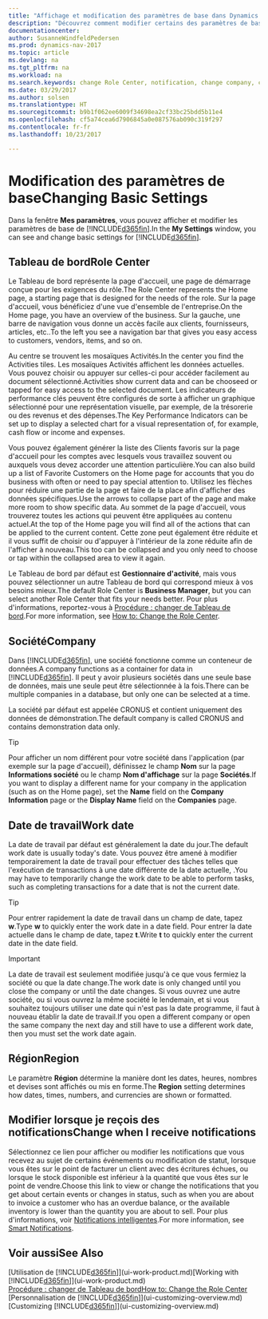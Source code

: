 ```yaml
---
title: "Affichage et modification des paramètres de base dans Dynamics NAV"
description: "Découvrez comment modifier certains des paramètres de base de Dynamics NAV, par exemple, le Tableau de bord, la société, ou la date de travail."
documentationcenter: 
author: SusanneWindfeldPedersen
ms.prod: dynamics-nav-2017
ms.topic: article
ms.devlang: na
ms.tgt_pltfrm: na
ms.workload: na
ms.search.keywords: change Role Center, notification, change company, change work date
ms.date: 03/29/2017
ms.author: solsen
ms.translationtype: HT
ms.sourcegitcommit: b9b1f062ee6009f34698ea2cf33bc25bdd5b11e4
ms.openlocfilehash: cf5a74cea6d7906845a0e087576ab090c319f297
ms.contentlocale: fr-fr
ms.lasthandoff: 10/23/2017

---
```

# <a name="changing-basic-settings"></a><span data-ttu-id="df421-103">Modification des paramètres de base</span><span class="sxs-lookup"><span data-stu-id="df421-103">Changing Basic Settings</span></span>
<span data-ttu-id="df421-104">Dans la fenêtre **Mes paramètres**, vous pouvez afficher et modifier les paramètres de base de [!INCLUDE[d365fin](includes/d365fin_md.md)].</span><span class="sxs-lookup"><span data-stu-id="df421-104">In the **My Settings** window, you can see and change basic settings for [!INCLUDE[d365fin](includes/d365fin_md.md)].</span></span>  

## <a name="role-center"></a><span data-ttu-id="df421-105">Tableau de bord</span><span class="sxs-lookup"><span data-stu-id="df421-105">Role Center</span></span>
<span data-ttu-id="df421-106">Le Tableau de bord représente la page d'accueil, une page de démarrage conçue pour les exigences du rôle.</span><span class="sxs-lookup"><span data-stu-id="df421-106">The Role Center represents the Home page, a starting page that is designed for the needs of the role.</span></span> <span data-ttu-id="df421-107">Sur la page d'accueil, vous bénéficiez d'une vue d'ensemble de l'entreprise.</span><span class="sxs-lookup"><span data-stu-id="df421-107">On the Home page, you have an overview of the business.</span></span> <span data-ttu-id="df421-108">Sur la gauche, une barre de navigation vous donne un accès facile aux clients, fournisseurs, articles, etc..</span><span class="sxs-lookup"><span data-stu-id="df421-108">To the left you see a navigation bar that gives you easy access to customers, vendors, items, and so on.</span></span>

<span data-ttu-id="df421-109">Au centre se trouvent les mosaïques Activités.</span><span class="sxs-lookup"><span data-stu-id="df421-109">In the center you find the Activities tiles.</span></span> <span data-ttu-id="df421-110">Les mosaïques Activités affichent les données actuelles. Vous pouvez choisir ou appuyer sur celles-ci pour accéder facilement au document sélectionné.</span><span class="sxs-lookup"><span data-stu-id="df421-110">Activities show current data and can be chooseed or tapped for easy access to the selected document.</span></span> <span data-ttu-id="df421-111">Les indicateurs de performance clés peuvent être configurés de sorte à afficher un graphique sélectionné pour une représentation visuelle, par exemple, de la trésorerie ou des revenus et des dépenses.</span><span class="sxs-lookup"><span data-stu-id="df421-111">The Key Performance Indicators can be set up to display a selected chart for a visual representation of, for example, cash flow or income and expenses.</span></span>

<span data-ttu-id="df421-112">Vous pouvez également générer la liste des Clients favoris sur la page d'accueil pour les comptes avec lesquels vous travaillez souvent ou auxquels vous devez accorder une attention particulière.</span><span class="sxs-lookup"><span data-stu-id="df421-112">You can also build up a list of Favorite Customers on the Home page for accounts that you do business with often or need to pay special attention to.</span></span> <span data-ttu-id="df421-113">Utilisez les flèches pour réduire une partie de la page et faire de la place afin d'afficher des données spécifiques.</span><span class="sxs-lookup"><span data-stu-id="df421-113">Use the arrows to collapse part of the page and make more room to show specific data.</span></span> <span data-ttu-id="df421-114">Au sommet de la page d'accueil, vous trouverez toutes les actions qui peuvent être appliquées au contenu actuel.</span><span class="sxs-lookup"><span data-stu-id="df421-114">At the top of the Home page you will find all of the actions that can be applied to the current content.</span></span> <span data-ttu-id="df421-115">Cette zone peut également être réduite et il vous suffit de choisir ou d'appuyer à l'intérieur de la zone réduite afin de l'afficher à nouveau.</span><span class="sxs-lookup"><span data-stu-id="df421-115">This too can be collapsed and you only need to choose or tap within the collapsed area to view it again.</span></span>

<span data-ttu-id="df421-116">Le Tableau de bord par défaut est **Gestionnaire d'activité**, mais vous pouvez sélectionner un autre Tableau de bord qui correspond mieux à vos besoins mieux.</span><span class="sxs-lookup"><span data-stu-id="df421-116">The default Role Center is **Business Manager**, but you can select another Role Center that fits your needs better.</span></span> <span data-ttu-id="df421-117">Pour plus d'informations, reportez-vous à [Procédure : changer de Tableau de bord](change-role.md).</span><span class="sxs-lookup"><span data-stu-id="df421-117">For more information, see [How to: Change the Role Center](change-role.md).</span></span>

## <a name="company"></a><span data-ttu-id="df421-118">Société</span><span class="sxs-lookup"><span data-stu-id="df421-118">Company</span></span>
<span data-ttu-id="df421-119">Dans [!INCLUDE[d365fin](includes/d365fin_md.md)], une société fonctionne comme un conteneur de données.</span><span class="sxs-lookup"><span data-stu-id="df421-119">A company functions as a container for data in [!INCLUDE[d365fin](includes/d365fin_md.md)].</span></span> <span data-ttu-id="df421-120">Il peut y avoir plusieurs sociétés dans une seule base de données, mais une seule peut être sélectionnée à la fois.</span><span class="sxs-lookup"><span data-stu-id="df421-120">There can be multiple companies in a database, but only one can be selected at a time.</span></span>

<span data-ttu-id="df421-121">La société par défaut est appelée CRONUS et contient uniquement des données de démonstration.</span><span class="sxs-lookup"><span data-stu-id="df421-121">The default company is called CRONUS and contains demonstration data only.</span></span>

> [!TIP]  
>   <span data-ttu-id="df421-122">Pour afficher un nom différent pour votre société dans l'application (par exemple sur la page d'accueil), définissez le champ **Nom** sur la page **Informations société** ou le champ **Nom d'affichage** sur la page **Sociétés**.</span><span class="sxs-lookup"><span data-stu-id="df421-122">If you want to display a different name for your company in the application (such as on the Home page), set the **Name** field on the **Company Information** page or the **Display Name** field on the **Companies** page.</span></span>  

## <a name="work-date"></a><span data-ttu-id="df421-123">Date de travail</span><span class="sxs-lookup"><span data-stu-id="df421-123">Work date</span></span>
<span data-ttu-id="df421-124">La date de travail par défaut est généralement la date du jour.</span><span class="sxs-lookup"><span data-stu-id="df421-124">The default work date is usually today's date.</span></span> <span data-ttu-id="df421-125">Vous pouvez être amené à modifier temporairement la date de travail pour effectuer des tâches telles que l'exécution de transactions à une date différente de la date actuelle, .</span><span class="sxs-lookup"><span data-stu-id="df421-125">You may have to temporarily change the work date to be able to perform tasks, such as completing transactions for a date that is not the current date.</span></span>

> [!TIP]  
>   <span data-ttu-id="df421-126">Pour entrer rapidement la date de travail dans un champ de date, tapez **w**.</span><span class="sxs-lookup"><span data-stu-id="df421-126">Type **w** to quickly enter the work date in a date field.</span></span> <span data-ttu-id="df421-127">Pour entrer la date actuelle dans le champ de date, tapez **t**.</span><span class="sxs-lookup"><span data-stu-id="df421-127">Write **t** to quickly enter the current date in the date field.</span></span>

> [!IMPORTANT]  
>   <span data-ttu-id="df421-128">La date de travail est seulement modifiée jusqu'à ce que vous fermiez la société ou que la date change.</span><span class="sxs-lookup"><span data-stu-id="df421-128">The work date is only changed until you close the company or until the date changes.</span></span> <span data-ttu-id="df421-129">Si vous ouvrez une autre société, ou si vous ouvrez la même société le lendemain, et si vous souhaitez toujours utiliser une date qui n'est pas la date programme, il faut à nouveau établir la date de travail.</span><span class="sxs-lookup"><span data-stu-id="df421-129">If you open a different company or open the same company the next day and still have to use a different work date, then you must set the work date again.</span></span>

## <a name="region"></a><span data-ttu-id="df421-130">Région</span><span class="sxs-lookup"><span data-stu-id="df421-130">Region</span></span>
<span data-ttu-id="df421-131">Le paramètre **Région** détermine la manière dont les dates, heures, nombres et devises sont affichés ou mis en forme.</span><span class="sxs-lookup"><span data-stu-id="df421-131">The **Region** setting determines how dates, times, numbers, and currencies are shown or formatted.</span></span>   

## <a name="change-when-i-receive-notifications"></a><span data-ttu-id="df421-132">Modifier lorsque je reçois des notifications</span><span class="sxs-lookup"><span data-stu-id="df421-132">Change when I receive notifications</span></span>
<span data-ttu-id="df421-133">Sélectionnez ce lien pour afficher ou modifier les notifications que vous recevez au sujet de certains événements ou modification de statut, lorsque vous êtes sur le point de facturer un client avec des écritures échues, ou lorsque le stock disponible est inférieur à la quantité que vous êtes sur le point de vendre.</span><span class="sxs-lookup"><span data-stu-id="df421-133">Choose this link to view or change the notifications that you get about certain events or changes in status, such as when you are about to invoice a customer who has an overdue balance, or the available inventory is lower than the quantity you are about to sell.</span></span> <span data-ttu-id="df421-134">Pour plus d'informations, voir [Notifications intelligentes](ui-smart-notifications.md).</span><span class="sxs-lookup"><span data-stu-id="df421-134">For more information, see [Smart Notifications](ui-smart-notifications.md).</span></span>

## <a name="see-also"></a><span data-ttu-id="df421-135">Voir aussi</span><span class="sxs-lookup"><span data-stu-id="df421-135">See Also</span></span>
<span data-ttu-id="df421-136">[Utilisation de [!INCLUDE[d365fin](includes/d365fin_md.md)]](ui-work-product.md)</span><span class="sxs-lookup"><span data-stu-id="df421-136">[Working with [!INCLUDE[d365fin](includes/d365fin_md.md)]](ui-work-product.md)</span></span>  
[<span data-ttu-id="df421-137">Procédure : changer de Tableau de bord</span><span class="sxs-lookup"><span data-stu-id="df421-137">How to: Change the Role Center</span></span>](change-role.md)  
<span data-ttu-id="df421-138">[Personnalisation de [!INCLUDE[d365fin](includes/d365fin_md.md)]](ui-customizing-overview.md)</span><span class="sxs-lookup"><span data-stu-id="df421-138">[Customizing [!INCLUDE[d365fin](includes/d365fin_md.md)]](ui-customizing-overview.md)</span></span>  

